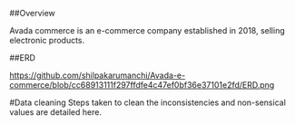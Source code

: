 
##Overview

Avada commerce is an e-commerce company established in 2018, selling electronic products.

##ERD

https://github.com/shilpakarumanchi/Avada-e-commerce/blob/cc68913111f297ffdfe4c47ef0bf36e37101e2fd/ERD.png

#Data cleaning
Steps taken to clean the inconsistencies and non-sensical values are detailed here.

